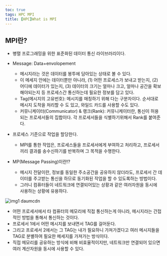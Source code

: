 ```yaml
---
toc: true
tags: HPC MPI 
title: [HPC]What is MPI
---
```


## MPI란?
* 병렬 프로그래밍을 위한 표준화된 데이터 통신 라이브러리이다.
* Message: Data+envolopement
  * 메시지라는 것은 데이터를 봉투에 담아있는 상태로 볼 수 있다.
  * 이 메세지 안에는 데이터뿐만 아니라, (1) 어떤 프로세스가 보내고 받는지, (2) 어디에 데이터가 있는지, (3) 데이터의 크기는 얼마나 크고, 얼마나 공간을 확보해야되는지 등 프로세스간 통신하는데 필요한 정보를 담고 있다.
  * Tag(메시지의 고유번호): 메시지를 매칭하기 위해 다는 구분자이다. 순서대로 메시지 도착을 처리할 수 도 있고, 와일드 카드를 사용할 수도 있다.
  * 커뮤니케이터(Communicator) & 랭크(Rank): 커뮤니케이터란, 통신이 허용되는 프로세서들의 집합이다. 각 프로세서들을 식별하기위해서 Rank를 붙여준다. 

* 프로세스 기준으로 작업을 할당한다.
  * MPI를 통한 작업은, 프로세스들을 프로세서에게 부여하고 처리하고, 프로세서끼리 결과를 송수신하기를 반복하며 그 목적을 수행한다.
* MP(Message Passing)이란!?
  * 메시지 전달이란, 정보를 동일한 주소공간을 공유하지 않더라도, 프로세서 간 데이터를 주고받는 통신을 하므로 동기화된 작업을 할 수 있도록하는 방법이다. 
  * 그러니 컴퓨터들이 네트워크에 연결되어있는 상황과 같은 여러자원을 동시에 사용하는 상황에 유용하다. 
  
![img1 daumcdn](https://user-images.githubusercontent.com/67637935/153751880-7aaac248-e8ac-484e-bb37-58dfc1b3f966.png)

  * 어떤 프로세서에서 타 컴퓨터의 메모리에 직접 통신하는게 아니라, 메시지라는 간접적인 방법을 통해서 통신하는 것이다.
  * 프로세서 1에서 어떤 메시지를 보내면서 TAG를 걸어둔다.
  * 그리고 프로세서 2에서는 그 TAG는 내가 필요하니 가져가겠다고 여러 메시지들을 TAG로 분별하여 필요한 메세지를 가져가는 방식이다.
  * 직접 메모리를 공유하는 방식에 비해 비효율적이지만, 네트워크만 연결되어 있으면 여러 계산자원을 동시에 사용할 수 있다. 
